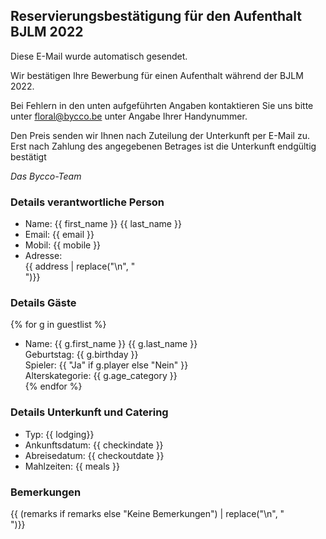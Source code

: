 ## Reservierungsbestätigung für den Aufenthalt BJLM 2022

Diese E-Mail wurde automatisch gesendet.

Wir bestätigen Ihre Bewerbung für einen Aufenthalt während der BJLM 2022.

Bei Fehlern in den unten aufgeführten Angaben kontaktieren Sie uns bitte unter floral@bycco.be unter Angabe Ihrer Handynummer.

Den Preis senden wir Ihnen nach Zuteilung der Unterkunft per E-Mail zu. Erst nach Zahlung des angegebenen Betrages ist die Unterkunft endgültig bestätigt

_Das Bycco-Team_

### Details verantwortliche Person

 - Name: {{ first_name }} {{ last_name }}
 - Email: {{ email }}
 - Mobil: {{ mobile }}
 - Adresse: <br>{{ address | replace("\n", "<br>")}}

### Details Gäste

{% for g in guestlist %}
  - Name: {{ g.first_name }} {{ g.last_name }} <br>
    Geburtstag: {{ g.birthday }} <br>
    Spieler: {{ "Ja" if g.player else "Nein" }} <br>
    Alterskategorie: {{ g.age_category }} <br>
{% endfor %}
          
### Details Unterkunft und Catering

 - Typ: {{ lodging}}
 - Ankunftsdatum: {{ checkindate }}
 - Abreisedatum: {{ checkoutdate }}
 - Mahlzeiten: {{ meals }}

### Bemerkungen

{{ (remarks if remarks else "Keine Bemerkungen") | replace("\n", "<br>")}}